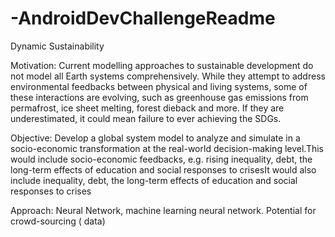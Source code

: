 # -AndroidDevChallengeReadme


Dynamic Sustainability

Motivation:
Current modelling approaches to sustainable development do not model all Earth systems comprehensively. While they attempt to address environmental feedbacks between physical and living systems, some of these interactions are evolving, such as greenhouse gas emissions from permafrost, ice sheet melting, forest dieback and more. If they are underestimated, it could mean failure to ever achieving the SDGs.

Objective:
Develop a global system model to analyze and simulate in a socio-economic transformation at the real-world decision-making level.This would include socio-economic feedbacks, e.g. rising inequality, debt, the long-term effects of education and social responses to crisesIt would also include inequality, debt, the long-term effects of education and social responses to crises

Approach:
Neural Network, machine learning neural network. Potential for crowd-sourcing ( data)
